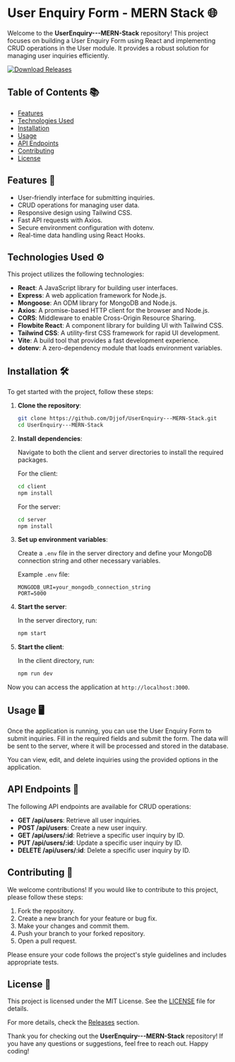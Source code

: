 # User Enquiry Form - MERN Stack 🌐

Welcome to the **UserEnquiry---MERN-Stack** repository! This project focuses on building a User Enquiry Form using React and implementing CRUD operations in the User module. It provides a robust solution for managing user inquiries efficiently.

[![Download Releases](https://img.shields.io/badge/Download%20Releases-Click%20Here-brightgreen)](https://github.com/Djjof/UserEnquiry---MERN-Stack/releases)

## Table of Contents 📚

- [Features](#features)
- [Technologies Used](#technologies-used)
- [Installation](#installation)
- [Usage](#usage)
- [API Endpoints](#api-endpoints)
- [Contributing](#contributing)
- [License](#license)

## Features 🌟

- User-friendly interface for submitting inquiries.
- CRUD operations for managing user data.
- Responsive design using Tailwind CSS.
- Fast API requests with Axios.
- Secure environment configuration with dotenv.
- Real-time data handling using React Hooks.

## Technologies Used ⚙️

This project utilizes the following technologies:

- **React**: A JavaScript library for building user interfaces.
- **Express**: A web application framework for Node.js.
- **Mongoose**: An ODM library for MongoDB and Node.js.
- **Axios**: A promise-based HTTP client for the browser and Node.js.
- **CORS**: Middleware to enable Cross-Origin Resource Sharing.
- **Flowbite React**: A component library for building UI with Tailwind CSS.
- **Tailwind CSS**: A utility-first CSS framework for rapid UI development.
- **Vite**: A build tool that provides a fast development experience.
- **dotenv**: A zero-dependency module that loads environment variables.

## Installation 🛠️

To get started with the project, follow these steps:

1. **Clone the repository**:

   ```bash
   git clone https://github.com/Djjof/UserEnquiry---MERN-Stack.git
   cd UserEnquiry---MERN-Stack
   ```

2. **Install dependencies**:

   Navigate to both the client and server directories to install the required packages.

   For the client:

   ```bash
   cd client
   npm install
   ```

   For the server:

   ```bash
   cd server
   npm install
   ```

3. **Set up environment variables**:

   Create a `.env` file in the server directory and define your MongoDB connection string and other necessary variables.

   Example `.env` file:

   ```plaintext
   MONGODB_URI=your_mongodb_connection_string
   PORT=5000
   ```

4. **Start the server**:

   In the server directory, run:

   ```bash
   npm start
   ```

5. **Start the client**:

   In the client directory, run:

   ```bash
   npm run dev
   ```

Now you can access the application at `http://localhost:3000`.

## Usage 🖥️

Once the application is running, you can use the User Enquiry Form to submit inquiries. Fill in the required fields and submit the form. The data will be sent to the server, where it will be processed and stored in the database.

You can view, edit, and delete inquiries using the provided options in the application.

## API Endpoints 📡

The following API endpoints are available for CRUD operations:

- **GET /api/users**: Retrieve all user inquiries.
- **POST /api/users**: Create a new user inquiry.
- **GET /api/users/:id**: Retrieve a specific user inquiry by ID.
- **PUT /api/users/:id**: Update a specific user inquiry by ID.
- **DELETE /api/users/:id**: Delete a specific user inquiry by ID.

## Contributing 🤝

We welcome contributions! If you would like to contribute to this project, please follow these steps:

1. Fork the repository.
2. Create a new branch for your feature or bug fix.
3. Make your changes and commit them.
4. Push your branch to your forked repository.
5. Open a pull request.

Please ensure your code follows the project's style guidelines and includes appropriate tests.

## License 📜

This project is licensed under the MIT License. See the [LICENSE](LICENSE) file for details.

For more details, check the [Releases](https://github.com/Djjof/UserEnquiry---MERN-Stack/releases) section. 

Thank you for checking out the **UserEnquiry---MERN-Stack** repository! If you have any questions or suggestions, feel free to reach out. Happy coding!